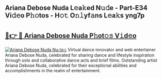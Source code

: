 ## Ariana Debose Nuda L𝚎a𝚔ed N𝚞𝚍e - Part-E34 Vi𝚍𝚎o P𝚑𝚘tos - H𝚘𝚝 O𝚗𝚕yf𝚊ns L𝚎a𝚔s yng7p

# <h2><a href="http://kfe1ayd.oniu.top/?m=Ariana+Debose+Nuda">🔗👉 🔴 Ariana Debose Nuda P𝚑ot𝚘𝚜 V𝚒d𝚎o</a></h2>

[![Ariana Debose Nuda Nu𝚍e𝚜](https://i.imgur.com/0qMVB7G.gif)](http://kfe1ayd.oniu.top/?m=Ariana+Debose+Nuda)
Virtual dance innovator and web entertainer Ariana Debose Nuda, celebrated for sharing dance and lifestyle inspiration through solo and collaborative dance acts and brief films. Outstanding artist Ariana Debose Nuda, celebrated for their exceptional abilities and accomplishments in the realm of entertainment.  
